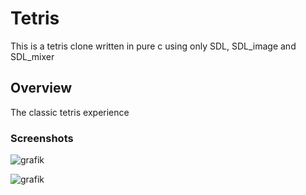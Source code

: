 # Tetris #
This is a tetris clone written in pure c using only SDL, SDL_image and SDL_mixer

## Overview ##

The classic tetris experience 

### Screenshots ###
![grafik](https://github.com/user-attachments/assets/ae161d45-19ff-4818-9eeb-8644d54e9cd3)


![grafik](https://github.com/user-attachments/assets/30f9b6d8-fa94-4d69-81f2-1d2d2916adea)
